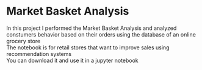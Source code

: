 # Market Basket Analysis
In this project I performed the Market Basket Analysis and analyzed constumers behavior based on their orders using the database of an online grocery store <br>
The notebook is for retail stores that want to improve sales using recommendation systems<br>
You can download it and use it in a jupyter notebook <br>

